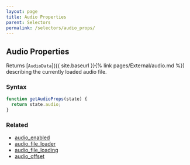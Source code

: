 ```yaml
---
layout: page
title: Audio Properties
parent: Selectors
permalink: /selectors/audio_props/
---
```


## Audio Properties

Returns [`AudioData`]({{ site.baseurl }}{% link pages/External/audio.md %}) describing the currently loaded audio file.

### Syntax

```js
function getAudioProps(state) {
  return state.audio;
}
```

### Related

- [audio_enabled](./audio_enabled.md)
- [audio_file_loader](./audio_file_loader.md)
- [audio_file_loading](./audio_file_loading.md)
- [audio_offset](./audio_offset.md)
